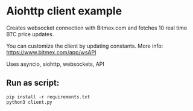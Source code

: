# Aiohttp client example

Creates websocket connection with Bitmex.com and fetches 10 real time BTC price updates.

You can customize the client by updating constants. More info: https://www.bitmex.com/app/wsAPI

Uses asyncio, aiohttp, websockets, API

## Run as script:

``` 
pip install -r requirements.txt
python3 client.py
``` 
